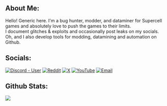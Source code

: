 ## About Me:
Hello! Generic here. I'm a bug hunter, modder, and dataminer for Supercell games and absolutely love to push the games to their limits.<br>I document glitches & exploits and occasionally post leaks on my socials.<br>Oh, and I also develop tools for modding, datamining and automation on Github.


## Socials:
[![Discord - User](https://img.shields.io/badge/Discord-%237289DA.svg?logo=discord&logoColor=white)](
https://discord.com/users/944532380209795093) [![Reddit](https://img.shields.io/badge/Reddit-%23FF4500.svg?logo=Reddit&logoColor=white)](https://reddit.com/user/GenericName1911) [![X](https://img.shields.io/badge/X-black.svg?logo=X&logoColor=white)](https://x.com/GenericName1911) [![YouTube](https://img.shields.io/badge/YouTube-%23FF0000.svg?logo=YouTube&logoColor=white)](https://youtube.com/@generic_name_1911) [![Email](https://img.shields.io/badge/Email-D14836?logo=gmail&logoColor=white)](mailto:genericname1911.official@gmail.com) 

## Github Stats:
![](https://github-readme-stats.vercel.app/api?username=GenericName1911&theme=radical&hide_border=false&include_all_commits=false&count_private=true)
